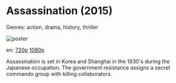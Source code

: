 # Assassination (2015)

Genres: action, drama, history, thriller

![poster](http://image.tmdb.org/t/p/w500/1pGzy9MhrxOCyuF8Ae8yVUcLvlr.jpg)

en:
  [720p](magnet:?xt=urn:btih:8A67890CFB2834AFDA255FD30E5C920BFAF17BDB&tr=udp://glotorrents.pw:6969/announce&tr=udp://tracker.opentrackr.org:1337/announce&tr=udp://torrent.gresille.org:80/announce&tr=udp://tracker.openbittorrent.com:80&tr=udp://tracker.coppersurfer.tk:6969&tr=udp://tracker.leechers-paradise.org:6969&tr=udp://p4p.arenabg.ch:1337&tr=udp://tracker.internetwarriors.net:1337)
  [1080p](magnet:?xt=urn:btih:29F1DC171C8524E9A60ECF9F3CC5EDB18D7E3645&tr=udp://glotorrents.pw:6969/announce&tr=udp://tracker.opentrackr.org:1337/announce&tr=udp://torrent.gresille.org:80/announce&tr=udp://tracker.openbittorrent.com:80&tr=udp://tracker.coppersurfer.tk:6969&tr=udp://tracker.leechers-paradise.org:6969&tr=udp://p4p.arenabg.ch:1337&tr=udp://tracker.internetwarriors.net:1337)
  


Assassination is set in Korea and Shanghai in the 1930's during the Japanese occupation. The government resistance assigns a secret commando group with killing collaborators.